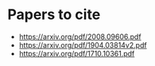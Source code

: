 # Papers to cite

- https://arxiv.org/pdf/2008.09606.pdf
- https://arxiv.org/pdf/1904.03814v2.pdf
- https://arxiv.org/pdf/1710.10361.pdf
